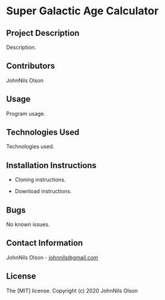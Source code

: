 # Super Galactic Age Calculator

## Project Description
Description.

## Contributors
JohnNils Olson

## Usage
Program usage.

## Technologies Used
Technologies used.

## Installation Instructions
* Cloning instructions.

* Download instructions.

## Bugs
No known issues.

## Contact Information
JohnNils Olson - johnnils@gmail.com

## License
The [MIT] license.
Copyright (c) 2020 JohnNils Olson